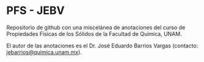 # PFS - JEBV
Repositorio de github con una miscelánea de anotaciones del curso de Propiedades Físicas de los Sólidos de la Facultad de Química, UNAM.

El autor de las anotaciones es el Dr. José Eduardo Barrios Vargas (contacto: jebarrios@quimica.unam.mx).
